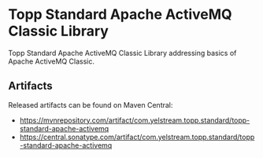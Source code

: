 # Topp Standard Apache ActiveMQ Classic Library

Topp Standard Apache ActiveMQ Classic Library addressing basics of Apache ActiveMQ Classic.


## Artifacts

Released artifacts can be found on Maven Central:

* https://mvnrepository.com/artifact/com.yelstream.topp.standard/topp-standard-apache-activemq
* https://central.sonatype.com/artifact/com.yelstream.topp.standard/topp-standard-apache-activemq
